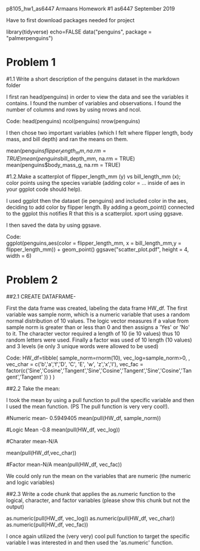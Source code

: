

p8105_hw1_as6447 Armaans Homework #1 as6447 September 2019

Have to first download packages needed for project

library(tidyverse) echo=FALSE data("penguins", package =
"palmerpenguins")

# Problem 1

#1.1 Write a short description of the penguins dataset in the markdown
folder

I first ran head(penguins) in order to view the data and see the
variables it contains. I found the number of variables and observations.
I found the number of columns and rows by using nrows and ncol.

Code: head(penguins) ncol(penguins) nrow(penguins)

I then chose two important variables (which I felt where flipper length,
body mass, and bill depth) and ran the means on them.

mean(penguins$flipper_length_mm,na.rm = TRUE)  mean(penguins$bill_depth_mm,
na.rm = TRUE) mean(penguins\$body_mass_g, na.rm = TRUE)

#1.2.Make a scatterplot of flipper_length_mm (y) vs bill_length_mm (x);
color points using the species variable (adding color = ... inside of
aes in your ggplot code should help).

I used ggplot then the dataset (ie penguins) and included color in the
aes, deciding to add color by flipper length. By adding a geom_point()
connected to the ggplot this notifies R that this is a scatterplot.
xport using ggsave.

I then saved the data by using ggsave.

Code:\
ggplot(penguins,aes(color = flipper_length_mm, x = bill_length_mm,y =
flipper_length_mm)) + geom_point() ggsave("scatter_plot.pdf", height =
4, width = 6)

# Problem 2

##2.1 CREATE DATAFRAME-

First the data frame was created, labeling the data frame HW_df. The
first variable was sample norm, which is a numeric variable that uses a
random normal distribution of 10 values. The logic vector measures if a
value from sample norm is greater than or less than 0 and then assigns a
'Yes' or 'No' to it. The character vector required a length of 10 (ie 10
values) thus 10 random letters were used. Finally a factor was used of
10 length (10 values) and 3 levels (ie only 3 unique words were allowed
to be used)

Code: HW_df=tibble( sample_norm=rnorm(10), vec_log=sample_norm\>0, ,
vec_char = c('b','a','f','D', 'C', 'E', 'w', 'z','x','l'), vec_fac =
factor(c('Sine','Cosine','Tangent','Sine','Cosine','Tangent','Sine','Cosine','Tangent','Tangent'
)) ) )

##2.2 Take the mean:

I took the mean by using a pull function to pull the specific variable
and then I used the mean function. (PS The pull function is very very
cool!).

#Numeric mean- 0.5949405 mean(pull(HW_df, sample_norm)) 


#Logic Mean -0.8
mean(pull(HW_df, vec_log)) 

#Charater mean-N/A 

mean(pull(HW_df,vec_char)) 

#Factor mean-N/A mean(pull(HW_df, vec_fac))

We could only run the mean on the variables that are numeric (the
numeric and logic variables)

##2.3 Write a code chunk that applies the as.numeric function to the
logical, character, and factor variables (please show this chunk but not
the output)

as.numeric(pull(HW_df, vec_log)) as.numeric(pull(HW_df, vec_char))
as.numeric(pull(HW_df, vec_fac))

I once again utilized the (very very) cool pull function to target the
specific variable I was interested in and then used the 'as.numeric'
function.
